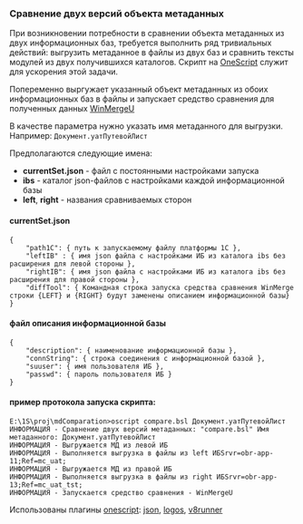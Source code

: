 ### Сравнение двух версий объекта метаданных

При возникновении потребности в сравнении объекта метаданных из двух информационных баз, требуется выполнить ряд тривиальных действий: выгрузить метаданное в файлы из двух баз и сравнить тексты модулей из двух получившихся каталогов. Скрипт на [OneScript](http://oscript.io/downloads) служит для ускорения этой задачи.

Попеременно выргужает указанный объект метаданных из обоих информационных баз в файлы и запускает средство сравнения для полученных данных [WinMergeU](https://winmerge.org/downloads)  

В качестве параметра нужно указать имя метаданного для выгрузки. Например: `Документ.уатПутевойЛист`  

Предполагаются следующие имена:

- __currentSet.json__ - файл с постоянными настройками запуска
- __ibs__ - каталог json-файлов с настройками каждой информационной базы
- __left__, __right__ - названия сравниваемых сторон

#### currentSet.json

```
{
    "path1C": { путь к запускаемому файлу платформы 1С },
    "leftIB" : { имя json файла с настройками ИБ из каталога ibs без расширения для левой стороны },
    "rightIB": { имя json файла с настройками ИБ из каталога ibs без расширения для правой стороны },
    "diffTool": { Командная строка запуска средства сравнения WinMerge строки {LEFT} и {RIGHT} будут заменены описанием информационной базы}
}
```

#### файл описания информационной базы

```
{
    "description": { наименование информационной базы },
    "connString": { строка соединения с информационной базой },
    "suuser": { имя пользователя ИБ },
    "passwd": { пароль пользователя ИБ }
}
```
#### пример протокола запуска скрипта:

```
E:\1S\proj\mdComparation>oscript compare.bsl Документ.уатПутевойЛист
ИНФОРМАЦИЯ - Сравнение двух версий метаданных: "compare.bsl" Имя метаданного: Документ.уатПутевойЛист
ИНФОРМАЦИЯ - Выгружается МД из левой ИБ
ИНФОРМАЦИЯ - Выполняется выгрузка в файлы из left ИБSrvr=obr-app-11;Ref=mc_uat;
ИНФОРМАЦИЯ - Выгружается МД из правой ИБ
ИНФОРМАЦИЯ - Выполняется выгрузка в файлы из right ИБSrvr=obr-app-13;Ref=mc_uat_tst;
ИНФОРМАЦИЯ - Запускается средство сравнения - WinMergeU
```

Использованы плагины [onescript](http://oscript.io/downloads): 
 [json](http://hub.oscript.io/package/json),
 [logos](http://hub.oscript.io/package/logos),
 [v8runner](http://hub.oscript.io/package/v8runner)
